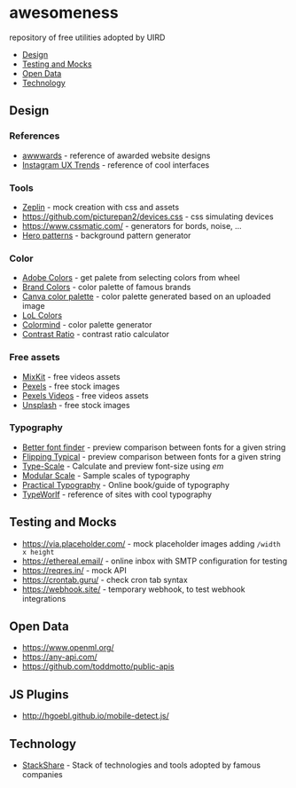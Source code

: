 # awesomeness
repository of free utilities adopted by UIRD

- [Design](#design)
- [Testing and Mocks](#testing-and-mocks)
- [Open Data](#open-data)
- [Technology](#technology)

## Design

### References
- [awwwards](https://www.awwwards.com/) - reference of awarded website designs
- [Instagram UX Trends](https://www.instagram.com/ux_trends/) - reference of cool interfaces

### Tools
- [Zeplin](https://zeplin.io) - mock creation with css and assets
- https://github.com/picturepan2/devices.css - css simulating devices
- https://www.cssmatic.com/ - generators for bords, noise, ...
- [Hero patterns](http://www.heropatterns.com/) - background pattern generator

### Color
- [Adobe Colors](https://color.adobe.com/pt/create/color-wheel/) - get palete from selecting colors from wheel
- [Brand Colors](https://brandcolors.net/) - color palette of famous brands
- [Canva color palette](https://www.canva.com/color-palette/) - color palette generated based on an uploaded image
- [LoL Colors](https://www.webdesignrankings.com/resources/lolcolors/)
- [Colormind](http://colormind.io/) - color palette generator
- [Contrast Ratio](https://contrast-ratio.com/) - contrast ratio calculator

### Free assets 
- [MixKit](https://mixkit.co/) - free videos assets
- [Pexels](https://www.pexels.com/) - free stock images
- [Pexels Videos](https://www.pexels.com/videos/) - free videos assets
- [Unsplash](https://unsplash.com/) - free stock images

### Typography
- [Better font finder](https://jmattthew.github.io/better-font-finder/better-font-finder.html) - preview comparison between fonts for a given string
- [Flipping Typical](http://flippingtypical.com/) - preview comparison between fonts for a given string
- [Type-Scale](https://type-scale.com/) - Calculate and preview font-size using *em*
- [Modular Scale](https://www.modularscale.com/) - Sample scales of typography
- [Practical Typography](https://practicaltypography.com/) - Online book/guide of typography
- [TypeWorlf](https://www.typewolf.com/) - reference of sites with cool typography


## Testing and Mocks
- https://via.placeholder.com/ - mock placeholder images adding `/width x height`
- https://ethereal.email/ - online inbox with SMTP configuration for testing
- https://reqres.in/ - mock API
- https://crontab.guru/ - check cron tab syntax
- https://webhook.site/ - temporary webhook, to test webhook integrations

## Open Data
- https://www.openml.org/
- https://any-api.com/
- https://github.com/toddmotto/public-apis


## JS Plugins
- http://hgoebl.github.io/mobile-detect.js/

## Technology
- [StackShare](https://stackshare.io/stacks) - Stack of technologies and tools adopted by famous companies
